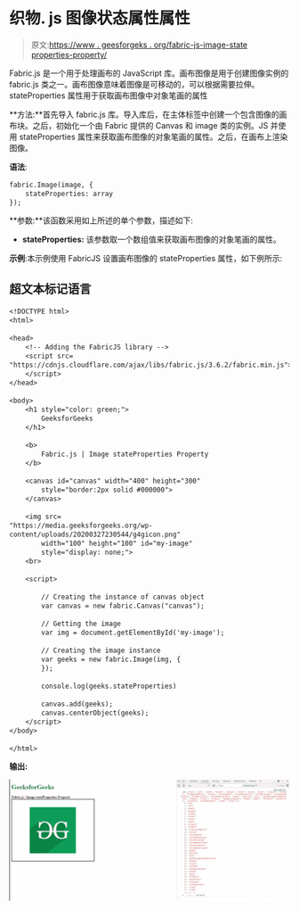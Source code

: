 # 织物. js 图像状态属性属性

> 原文:[https://www . geesforgeks . org/fabric-js-image-state properties-property/](https://www.geeksforgeeks.org/fabric-js-image-stateproperties-property/)

Fabric.js 是一个用于处理画布的 JavaScript 库。画布图像是用于创建图像实例的 fabric.js 类之一。画布图像意味着图像是可移动的，可以根据需要拉伸。stateProperties 属性用于获取画布图像中对象笔画的属性

**方法:**首先导入 fabric.js 库。导入库后，在主体标签中创建一个包含图像的画布块。之后，初始化一个由 Fabric 提供的 Canvas 和 image 类的实例。JS 并使用 stateProperties 属性来获取画布图像的对象笔画的属性。之后，在画布上渲染图像。

**语法**:

```
fabric.Image(image, {
    stateProperties: array
});
```

**参数:**该函数采用如上所述的单个参数，描述如下:

*   **stateProperties:** 该参数取一个数组值来获取画布图像的对象笔画的属性。

**示例**:本示例使用 FabricJS 设置画布图像的 stateProperties 属性，如下例所示:

## 超文本标记语言

```
<!DOCTYPE html> 
<html> 

<head> 
    <!-- Adding the FabricJS library -->
    <script src= 
"https://cdnjs.cloudflare.com/ajax/libs/fabric.js/3.6.2/fabric.min.js"> 
    </script> 
</head> 

<body> 
    <h1 style="color: green;"> 
        GeeksforGeeks 
    </h1> 

    <b> 
        Fabric.js | Image stateProperties Property 
    </b> 

    <canvas id="canvas" width="400" height="300"
        style="border:2px solid #000000"> 
    </canvas> 

    <img src= 
"https://media.geeksforgeeks.org/wp-content/uploads/20200327230544/g4gicon.png"
        width="100" height="100" id="my-image"
        style="display: none;"> 
    <br> 

    <script> 

        // Creating the instance of canvas object 
        var canvas = new fabric.Canvas("canvas"); 

        // Getting the image 
        var img = document.getElementById('my-image'); 

        // Creating the image instance 
        var geeks = new fabric.Image(img, {
        }); 

        console.log(geeks.stateProperties)

        canvas.add(geeks); 
        canvas.centerObject(geeks); 
    </script> 
</body> 

</html>
```

**输出:**

![](img/16c2debe4ff3e82d87a9aff569ac3591.png)